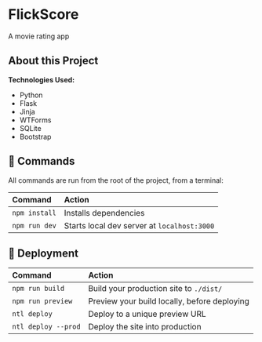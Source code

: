 # FlickScore

A movie rating app

[//]: # (Check it out: [Adam's Portfolio]&#40;https://adamgonzales.netlify.app/&#41;)

## About this Project

**Technologies Used:**

- Python
- Flask
- Jinja
- WTForms
- SQLite
- Bootstrap

## 🧞 Commands

All commands are run from the root of the project, from a terminal:

| Command       | Action                                      |
| :------------ | :------------------------------------------ |
| `npm install` | Installs dependencies                       |
| `npm run dev` | Starts local dev server at `localhost:3000` |

## 🚀 Deployment

| Command             | Action                                       |
| :------------------ | :------------------------------------------- |
| `npm run build`     | Build your production site to `./dist/`      |
| `npm run preview`   | Preview your build locally, before deploying |
| `ntl deploy`        | Deploy to a unique preview URL               |
| `ntl deploy --prod` | Deploy the site into production              |